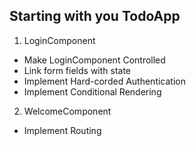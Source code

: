 ## Starting with you TodoApp

1. LoginComponent

- Make LoginComponent Controlled
- Link form fields with state
- Implement Hard-corded Authentication
- Implement Conditional Rendering

2. WelcomeComponent

- Implement Routing
